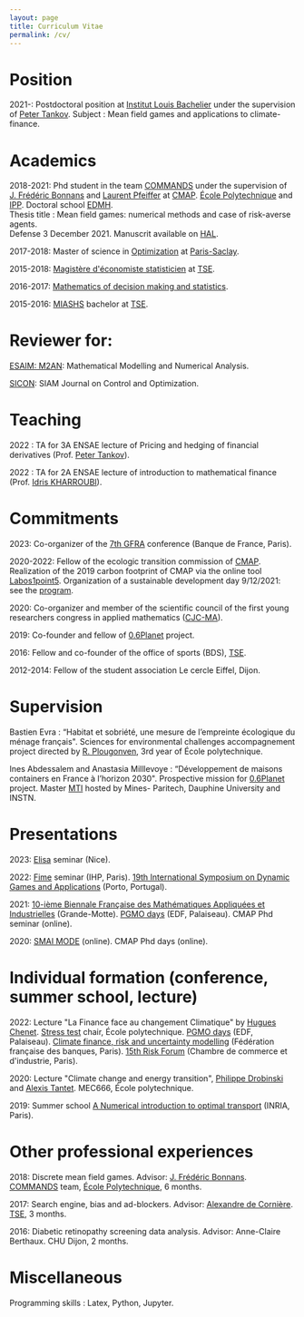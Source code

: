 ```yaml
---
layout: page
title: Curriculum Vitae
permalink: /cv/
---
```


# Position

2021-: Postdoctoral position at [Institut Louis Bachelier](https://www.institutlouisbachelier.org) under the supervision of [Peter Tankov](https://sites.google.com/site/petertankov/). Subject : Mean field games and applications to climate-finance.


# Academics

2018-2021: Phd student in the team [COMMANDS](https://portail.polytechnique.edu/cmap/fr/recherche/commands) under the supervision of [J. Frédéric Bonnans](http://www.cmap.polytechnique.fr/~bonnans/) and [Laurent Pfeiffer](https://laurentpfeiffer.github.io) at [CMAP](http://www.cmap.polytechnique.fr). [ École Polytechnique](https://www.polytechnique.edu) and [IPP](https://www.ip-paris.fr). Doctoral school [EDMH](https://www.universite-paris-saclay.fr/ecoles-doctorales/ecole-doctorale-de-mathematiques-hadamard-edmh). <br>
Thesis title : Mean field games: numerical methods and case of risk-averse agents. <br>
Defense 3 December 2021. Manuscrit available on [HAL](https://tel.archives-ouvertes.fr/tel-03556749).

2017-2018: Master of science in [Optimization](https://www.imo.universite-paris-saclay.fr/-optimization-) at [Paris-Saclay](https://www.universite-paris-saclay.fr).

2015-2018: [Magistère d'économiste statisticien](https://www.tse-fr.eu/fr/magistere-deconomiste-statisticien) at [TSE](https://www.tse-fr.eu/fr).

2016-2017: [Mathematics of decision making and statistics](https://www.tse-fr.eu/groups/mathematics-decision-making-and-statistics).

2015-2016: [MIASHS](https://www.tse-fr.eu/fr/licence-3-economie-et-mathematiques) bachelor at [TSE](https://www.tse-fr.eu/fr).

# Reviewer for:

[ESAIM: M2AN](https://www.esaim-m2an.org): Mathematical Modelling and Numerical Analysis.

[SICON](https://sicon.siam.org/cgi-bin/main.plex): SIAM Journal on Control and Optimization.

# Teaching

2022 : TA for 3A ENSAE lecture of Pricing and hedging of financial derivatives (Prof. [Peter Tankov](https://sites.google.com/site/petertankov/)).

2022 : TA for 2A ENSAE lecture of introduction to mathematical finance (Prof. [Idris KHARROUBI](https://www.ceremade.dauphine.fr/~kharroubi/)).


# Commitments

2023: Co-organizer of the [7th GFRA](https://www.institutlouisbachelier.org/evenement/gfra-7-fr/) conference (Banque de France, Paris).

2020-2022: Fellow of the ecologic transition commission of [CMAP](http://www.cmap.polytechnique.fr). Realization of the 2019 carbon footprint of CMAP via the online tool [Labos1point5](https://labos1point5.org). Organization of a sustainable development day 9/12/2021: see the [program](pdf-files/ProgrammeMatineeDD.pdf).



2020: Co-organizer and member of the scientific council of the first young researchers congress in applied mathematics ([CJC-MA](https://cjc-ma2021.github.io)).

2019: Co-founder and fellow of [0.6Planet](https://www.06planet.org) project.

2016: Fellow and co-founder of the office of sports (BDS), [TSE](https://www.tse-fr.eu/fr).

2012-2014: Fellow of the student association Le cercle Eiffel, Dijon.

# Supervision

Bastien Evra : “Habitat et sobriété, une mesure de l’empreinte écologique du ménage français". Sciences for environmental challenges accompagnement project directed by [R. Plougonven](http://www.lmd.ens.fr/plougon/), 3rd year of École polytechnique.

Ines Abdessalem and Anastasia Milllevoye : “Développement de maisons containers en France à l’horizon 2030". Prospective mission for [0.6Planet](https://www.06planet.org) project. Master [MTI](https://master-mti.fr) hosted by Mines- Paritech, Dauphine University and INSTN.


# Presentations 

2023: [Elisa](https://math.unice.fr/~delarue/ERC_Seminar.html) seminar (Nice).

2022: [Fime](https://www.fime-lab.org/event/seminaire-commun-fdd-fime-7/) seminar (IHP, Paris). [19th International Symposium on Dynamic Games and Applications](https://www.gerad.ca/colloques/isdg2022/program.html) (Porto, Portugal).

2021: [10-ième Biennale Française des Mathématiques Appliquées et Industrielles](https://smai2021.math.univ-toulouse.fr/)  (Grande-Motte). [PGMO days](https://easychair.org/smart-program/PGMODAYS2021/) (EDF, Palaiseau). CMAP Phd seminar (online).

2020: [SMAI MODE](https://easychair.org/smart-program/SMAI-MODE2020/index.html) (online). CMAP Phd days (online).


# Individual formation (conference, summer school, lecture)


2022: Lecture "La Finance face au changement Climatique" by [Hugues Chenet](https://www.linkedin.com/in/hugueschenet/). [Stress test](http://www.cmap.polytechnique.fr/~stresstest/) chair, École polytechnique. [PGMO days](https://www.fondation-hadamard.fr/fr/articles/2023/01/12/pgmodays-2022/) (EDF, Palaiseau). [Climate finance, risk and uncertainty modelling](https://clifirium2022.sciencesconf.org) (Fédération française des banques, Paris). [15th Risk Forum](https://www.institutlouisbachelier.org/evenement/15th-financial-risks-international-forum/) (Chambre de commerce et d'industrie, Paris).

<!---
2022: [Winter school](https://impt-biodiv.sciencesconf.org) of [Institut des Mathématiques pour la Planète Terre](https://impt.math.cnrs.fr): climate change and biodiversity. Orsay.
-->

2020: Lecture "Climate change and energy transition", [Philippe Drobinski](https://sites.google.com/site/philippedrobinski/) and [Alexis Tantet](https://alexistantet.net/author/alexistantet/). MEC666, École polytechnique.

2019: Summer school [A Numerical introduction to optimal transport](https://www.google.com/search?client=safari&rls=en&q=%C3%A9cole+d%27%C3%A9t%C3%A9+introduction+au+transport+optimal&ie=UTF-8&oe=UTF-8&safari_group=9) (INRIA, Paris).

# Other professional experiences

2018: Discrete mean field games. Advisor: [J. Frédéric Bonnans](http://www.cmap.polytechnique.fr/~bonnans/). [COMMANDS](https://portail.polytechnique.edu/cmap/fr/recherche/commands) team, [École Polytechnique](https://www.polytechnique.edu), 6 months.

2017: Search engine, bias and ad-blockers. Advisor: [Alexandre de Cornière](https://www.tse-fr.eu/people/alexandre-de-corniere). [TSE](https://www.tse-fr.eu/fr), 3 months.

2016: Diabetic retinopathy screening data analysis. Advisor: Anne-Claire Berthaux.  CHU Dijon, 2 months.

# Miscellaneous

Programming skills : Latex, Python, Jupyter.

